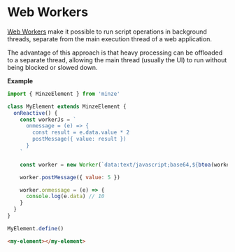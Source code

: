 # Web Workers

[Web Workers](https://developer.mozilla.org/docs/Web/API/Web_Workers_API/Using_web_workers) make it possible to run script operations in background threads, separate from the main execution thread of a web application.

The advantage of this approach is that heavy processing can be offloaded to a separate thread, allowing the main thread (usually the UI) to run without being blocked or slowed down.

**Example**

```js
import { MinzeElement } from 'minze'

class MyElement extends MinzeElement {
  onReactive() {
    const workerJs = `
      onmessage = (e) => {
        const result = e.data.value * 2
        postMessage({ value: result })
      }
    `

    const worker = new Worker(`data:text/javascript;base64,${btoa(workerJs)}`)

    worker.postMessage({ value: 5 })

    worker.onmessage = (e) => {
      console.log(e.data) // 10
    }
  }
}

MyElement.define()
```

```html
<my-element></my-element>
```
